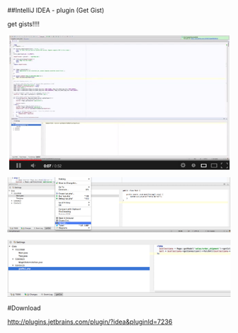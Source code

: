 ##IntelliJ IDEA - plugin (Get Gist)

get gists!!!!

[![ScreenShot](/youtubeVideo.png)](http://www.youtube.com/watch?v=Zn99vb2SIGI)

![Demo](/screenshot.png)

![Demo](/screenshot2.png)

#Download

http://plugins.jetbrains.com/plugin/?idea&pluginId=7236
